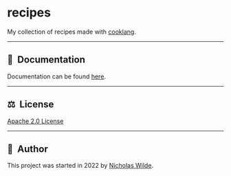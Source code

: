 # recipes

My collection of recipes made with [cooklang][1].

--- 
## :book:&nbsp; Documentation
  
​Documentation can be found [​here​](http://nicholaswilde.io/recipes). 

---

## ​:balance_scale:​&nbsp;​ License

​[​Apache 2.0 License​](./LICENSE) 
  
---

## ​:pencil:​&nbsp;​ Author

​This project was started in 2022 by [​Nicholas Wilde​](https://github.com/nicholaswilde/).

[1]: https://cooklang.org/
